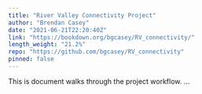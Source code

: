 ```yaml
---
title: "River Valley Connectivity Project"
author: "Brendan Casey"
date: "2021-06-21T22:20:40Z"
link: "https://bookdown.org/bgcasey/RV_connectivity/"
length_weight: "21.2%"
repo: "https://github.com/bgcasey/RV_connectivity"
pinned: false
---
```


This is document walks through the project workflow. ...
